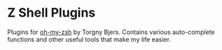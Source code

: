 # Z Shell Plugins

Plugins for [oh-my-zsh](https://github.com/robbyrussell/oh-my-zsh) by Torgny Bjers. Contains various auto-complete functions and other useful tools that make my life easier.
